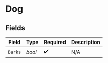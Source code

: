 # Dog


## Fields

| Field              | Type               | Required           | Description        |
| ------------------ | ------------------ | ------------------ | ------------------ |
| `Barks`            | *bool*             | :heavy_check_mark: | N/A                |